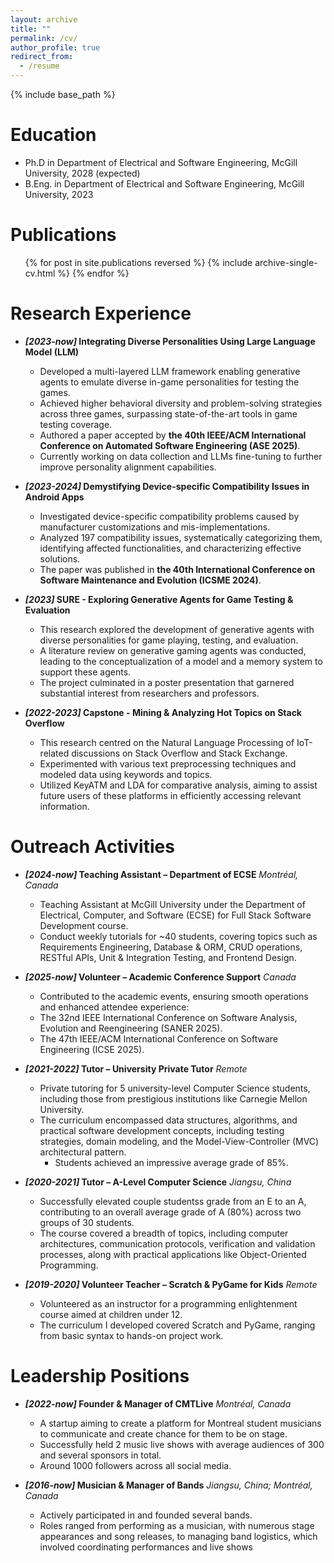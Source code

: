 ```yaml
---
layout: archive
title: ""
permalink: /cv/
author_profile: true
redirect_from:
  - /resume
---
```


{% include base_path %}

Education
======
* Ph.D in Department of Electrical and Software Engineering, McGill University, 2028 (expected)
* B.Eng. in Department of Electrical and Software Engineering, McGill University, 2023

Publications
======
  <ul>{% for post in site.publications reversed %}
    {% include archive-single-cv.html %}
  {% endfor %}</ul>

Research Experience
======
* **_[2023-now]_ Integrating Diverse Personalities Using Large Language Model (LLM)**
  * Developed a multi-layered LLM framework enabling generative agents to emulate diverse in-game personalities for testing the games.
  * Achieved higher behavioral diversity and problem-solving strategies across three games, surpassing state-of-the-art tools in game testing coverage.
  * Authored a paper accepted by **the 40th IEEE/ACM International Conference on Automated Software Engineering (ASE 2025)**.
  * Currently working on data collection and LLMs fine-tuning to further improve personality alignment capabilities.

* **_[2023-2024]_ Demystifying Device-specific Compatibility Issues in Android Apps**
  * Investigated device-specific compatibility problems caused by manufacturer customizations and mis-implementations.
  * Analyzed 197 compatibility issues, systematically categorizing them, identifying affected functionalities, and characterizing effective solutions.
  * The paper was published in **the 40th International Conference on Software Maintenance and Evolution (ICSME 2024)**.

* **_[2023]_ SURE - Exploring Generative Agents for Game Testing & Evaluation**
  * This research explored the development of generative agents with diverse personalities for game playing, testing, and evaluation.
  * A literature review on generative gaming agents was conducted, leading to the conceptualization of a model and a memory system to support these agents.
  * The project culminated in a poster presentation that garnered substantial interest from researchers and professors.

* **_[2022-2023]_ Capstone - Mining & Analyzing Hot Topics on Stack Overflow**
  * This research centred on the Natural Language Processing of IoT-related discussions on Stack Overflow and Stack Exchange.
  * Experimented with various text preprocessing techniques and modeled data using keywords and topics.
  * Utilized KeyATM and LDA for comparative analysis, aiming to assist future users of these platforms in efficiently accessing relevant information.
  
Outreach Activities
======
* **_[2024-now]_ Teaching Assistant – Department of ECSE** _Montréal, Canada_
  * Teaching Assistant at McGill University under the Department of Electrical, Computer, and Software (ECSE) for Full Stack Software Development course.
  * Conduct weekly tutorials for ~40 students, covering topics such as Requirements Engineering, Database & ORM, CRUD operations, RESTful APIs, Unit & Integration Testing, and Frontend Design.

* **_[2025-now]_ Volunteer – Academic Conference Support** _Canada_
  * Contributed to the academic events, ensuring smooth operations and enhanced attendee experience:
  * The 32nd IEEE International Conference on Software Analysis, Evolution and Reengineering (SANER 2025).
  * The 47th IEEE/ACM International Conference on Software Engineering (ICSE 2025).

* **_[2021-2022]_ Tutor – University Private Tutor** _Remote_
  * Private tutoring for 5 university-level Computer Science students, including those from prestigious institutions like Carnegie Mellon University.
  * The curriculum encompassed data structures, algorithms, and practical software development concepts, including testing strategies, domain modeling, and the Model-View-Controller (MVC) architectural pattern.
    * Students achieved an impressive average grade of 85%.

* **_[2020-2021]_ Tutor – A-Level Computer Science** _Jiangsu, China_
  * Successfully elevated couple studentss grade from an E to an A, contributing to an overall average grade of A (80%) across two groups of 30 students.
  * The course covered a breadth of topics, including computer architectures, communication protocols, verification and validation processes, along with practical applications like Object-Oriented Programming.

* **_[2019-2020]_ Volunteer Teacher – Scratch & PyGame for Kids** _Remote_
  * Volunteered as an instructor for a programming enlightenment course aimed at children under 12.
  * The curriculum I developed covered Scratch and PyGame, ranging from basic syntax to hands-on project work.

Leadership Positions
======

* **_[2022-now]_ Founder & Manager of CMTLive** _Montréal, Canada_
  * A startup aiming to create a platform for Montreal student musicians to communicate and create chance for them to be on stage.
  * Successfully held 2 music live shows with average audiences of 300 and several sponsors in total.
  * Around 1000 followers across all social media.

* **_[2016-now]_ Musician & Manager of Bands** _Jiangsu, China; Montréal, Canada_
  * Actively participated in and founded several bands.
  * Roles ranged from performing as a musician, with numerous stage appearances and song releases, to managing band logistics, which involved coordinating performances and live shows



